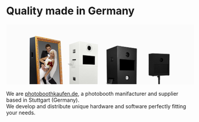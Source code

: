 # Quality made in Germany
![Products](banner_products.jpg)

We are [photoboothkaufen.de](https://photoboothkaufen.de/), a photobooth manifacturer and supplier based in Stuttgart (Germany).
<br>
We develop and distribute unique hardware and software perfectly fitting your needs.
